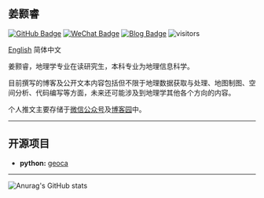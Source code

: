 ## 姜颢睿

[![GitHub Badge](https://img.shields.io/github/followers/Haorui-Jiang?style=social)](https://github.com/Haorui-Jiang?tab=followers)
[![WeChat Badge](https://img.shields.io/badge/My-WeChat-green)](https://mp.weixin.qq.com/s/t9nIn9JnbdCof_nTumpy_g)
[![Blog Badge](https://img.shields.io/badge/My-Blog-critical)](https://www.cnblogs.com/qsgeo)
![visitors](https://visitor-badge.laobi.icu/badge?page_id=Haorui-Jiang.Haorui-Jiang)

[English](README.md) 简体中文

姜颢睿，地理学专业在读研究生，本科专业为地理信息科学。

目前撰写的博客及公开文本内容包括但不限于地理数据获取与处理、地图制图、空间分析、代码编写等方面，未来还可能涉及到地理学其他各个方向的内容。

个人推文主要存储于[微信公众号](https://mp.weixin.qq.com/s/t9nIn9JnbdCof_nTumpy_g)及[博客园](https://www.cnblogs.com/qsgeo)中。

---

## 开源项目

- **python:** [geoca](https://haorui-jiang.github.io/geoca/)

---

![Anurag's GitHub stats](https://github-readme-stats.vercel.app/api?username=Haorui-Jiang&show_icons=true)
